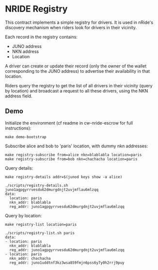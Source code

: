 # NRIDE Registry

This contract implements a simple registry for drivers. It is used in nRide's
discovery mechanism when riders look for drivers in their vicinity.

Each record in the registry contains:

- JUNO address
- NKN address
- Location

A driver can create or update their record (only the owner of the wallet 
corresponding to the JUNO address) to advertise their availability in that 
location.

Riders query the registry to get the list of all drivers in their vicinity 
(query by location) and broadcast a request to all these drivers, using the
NKN address field.

## Demo

Initialize the environment (cf readme in cw-nride-escrow for full instructions):

```
make demo-bootstrap
```

Subscribe alice and bob to 'paris' location, with dummy nkn addresses:

```
make registry-subscribe from=alice nkn=blablabla location=paris
make registry-subscribe from=bob nkn=chachacha location=paris
```

Query details:

```
make registry-details addr=$(junod keys show -a alice)
```

```
./scripts/registry-details.sh juno1agpgyrrvesdu62dmurgdnjt2uvjmflau6mlzqq
data:
  location: paris
  nkn_addr: blablabla
  reg_addr: juno1agpgyrrvesdu62dmurgdnjt2uvjmflau6mlzqq
```

Query by location:

```
make registry-list location=paris
```

```
./scripts/registry-list.sh paris
data:
- location: paris
  nkn_addr: blablabla
  reg_addr: juno1agpgyrrvesdu62dmurgdnjt2uvjmflau6mlzqq
- location: paris
  nkn_addr: chachacha
  reg_addr: juno1uddtnf3kz3wsa859fmjn6pss6y7y0h2rrj9puy
```